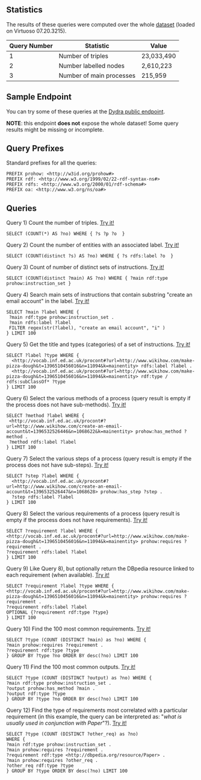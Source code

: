 ## Statistics

The results of these queries were computed over the whole [dataset](https://datahub.io/dataset/human-activities-and-instructions) (loaded on Virtuoso 07.20.3215).

 Query Number | Statistic | Value 
----|----|-----
1 | Number of triples | 23,033,490 | 
2 | Number labelled nodes | 2,610,223 |
3 | Number of main processes | 215,959 |

## Sample Endpoint

You can try some of these queries at the [Dydra public endpoint](http://dydra.com/paolo-pareti/knowhow6/sparql). 

**NOTE**: this endpoint **does not** expose the whole dataset! Some query results might be missing or incomplete.

## Query Prefixes

Standard prefixes for all the queries:
```
PREFIX prohow: <http://w3id.org/prohow#> 
PREFIX rdf: <http://www.w3.org/1999/02/22-rdf-syntax-ns#> 
PREFIX rdfs: <http://www.w3.org/2000/01/rdf-schema#> 
PREFIX oa: <http://www.w3.org/ns/oa#> 
```

## Queries

Query 1) Count the number of triples. [Try it!](https://w3id.org/knowhow/sparql?query=SELECT+%28COUNT%28%2A%29+AS+%3Fno%29+WHERE+%7B+%3Fs+%3Fp+%3Fo++%7D)
```
SELECT (COUNT(*) AS ?no) WHERE { ?s ?p ?o  }
```
Query 2) Count the number of entities with an associated label. [Try it!](https://w3id.org/knowhow/sparql?query=PREFIX+prohow%3A+%3Chttp%3A%2F%2Fw3id.org%2Fprohow%23%3E+%0D%0APREFIX+rdf%3A+%3Chttp%3A%2F%2Fwww.w3.org%2F1999%2F02%2F22-rdf-syntax-ns%23%3E+%0D%0APREFIX+rdfs%3A+%3Chttp%3A%2F%2Fwww.w3.org%2F2000%2F01%2Frdf-schema%23%3E+%0D%0APREFIX+oa%3A+%3Chttp%3A%2F%2Fwww.w3.org%2Fns%2Foa%23%3E+%0D%0A%0D%0ASELECT+%28COUNT%28distinct+%3Fs%29+AS+%3Fno%29+WHERE+%7B+%3Fs+rdfs%3Alabel+%3Fo++%7D)
```
SELECT (COUNT(distinct ?s) AS ?no) WHERE { ?s rdfs:label ?o  }
```
Query 3) Count of number of distinct sets of instructions. [Try it!](https://w3id.org/knowhow/sparql?query=PREFIX+prohow%3A+%3Chttp%3A%2F%2Fw3id.org%2Fprohow%23%3E+%0D%0APREFIX+rdf%3A+%3Chttp%3A%2F%2Fwww.w3.org%2F1999%2F02%2F22-rdf-syntax-ns%23%3E+%0D%0APREFIX+rdfs%3A+%3Chttp%3A%2F%2Fwww.w3.org%2F2000%2F01%2Frdf-schema%23%3E+%0D%0APREFIX+oa%3A+%3Chttp%3A%2F%2Fwww.w3.org%2Fns%2Foa%23%3E+%0D%0A%0D%0ASELECT+%28COUNT%28distinct+%3Fmain%29+AS+%3Fno%29+WHERE+%7B+%3Fmain+rdf%3Atype+prohow%3Ainstruction_set+%7D)
```
SELECT (COUNT(distinct ?main) AS ?no) WHERE { ?main rdf:type prohow:instruction_set }
 ```
 Query 4) Search main sets of instructions that contain substring "create an email account" in the label. [Try it!](https://w3id.org/knowhow/sparql?query=PREFIX+prohow%3A+%3Chttp%3A%2F%2Fw3id.org%2Fprohow%23%3E+%0D%0APREFIX+rdf%3A+%3Chttp%3A%2F%2Fwww.w3.org%2F1999%2F02%2F22-rdf-syntax-ns%23%3E+%0D%0APREFIX+rdfs%3A+%3Chttp%3A%2F%2Fwww.w3.org%2F2000%2F01%2Frdf-schema%23%3E+%0D%0APREFIX+oa%3A+%3Chttp%3A%2F%2Fwww.w3.org%2Fns%2Foa%23%3E+%0D%0A%0D%0ASELECT+%3Fmain+%3Flabel+WHERE+%7B+%0D%0A++%3Fmain+rdf%3Atype+prohow%3Ainstruction_set+.%0D%0A++%3Fmain+rdfs%3Alabel+%3Flabel+%0D%0A++FILTER+regex%28str%28%3Flabel%29%2C+%22email+account%22%2C+%22i%22+%29%0D%0A%7D+LIMIT+100)
 ```
SELECT ?main ?label WHERE { 
  ?main rdf:type prohow:instruction_set .
  ?main rdfs:label ?label 
  FILTER regex(str(?label), "create an email account", "i" )
} LIMIT 100
```
Query 5) Get the title and types (categories) of a set of instructions. [Try it!](https://w3id.org/knowhow/sparql?query=PREFIX+prohow%3A+%3Chttp%3A%2F%2Fw3id.org%2Fprohow%23%3E+%0D%0APREFIX+rdf%3A+%3Chttp%3A%2F%2Fwww.w3.org%2F1999%2F02%2F22-rdf-syntax-ns%23%3E+%0D%0APREFIX+rdfs%3A+%3Chttp%3A%2F%2Fwww.w3.org%2F2000%2F01%2Frdf-schema%23%3E+%0D%0APREFIX+oa%3A+%3Chttp%3A%2F%2Fwww.w3.org%2Fns%2Foa%23%3E+%0D%0A%0D%0ASELECT+%3Flabel+%3Ftype+WHERE+%7B+%0D%0A++%3Chttp%3A%2F%2Fvocab.inf.ed.ac.uk%2Fprocont%23%3Furl%3Dhttp%3A%2F%2Fwww.wikihow.com%2Fmake-pizza-dough%26t%3D1396510456016%26n%3D11094%26k%3Dmainentity%3E+rdfs%3Alabel+%3Flabel+.+%0D%0A++%3Chttp%3A%2F%2Fvocab.inf.ed.ac.uk%2Fprocont%23%3Furl%3Dhttp%3A%2F%2Fwww.wikihow.com%2Fmake-pizza-dough%26t%3D1396510456016%26n%3D11094%26k%3Dmainentity%3E+rdf%3Atype+%2F+rdfs%3AsubClassOf%2A+%3Ftype%0D%0A%7D+LIMIT+100)
```
SELECT ?label ?type WHERE { 
  <http://vocab.inf.ed.ac.uk/procont#?url=http://www.wikihow.com/make-pizza-dough&t=1396510456016&n=11094&k=mainentity> rdfs:label ?label . 
  <http://vocab.inf.ed.ac.uk/procont#?url=http://www.wikihow.com/make-pizza-dough&t=1396510456016&n=11094&k=mainentity> rdf:type / rdfs:subClassOf* ?type
} LIMIT 100
```

Query 6) Select the various methods of a process (query result is empty if the process does not have sub-methods). [Try it!](https://w3id.org/knowhow/sparql?query=PREFIX+prohow%3A+%3Chttp%3A%2F%2Fw3id.org%2Fprohow%23%3E+%0D%0APREFIX+rdf%3A+%3Chttp%3A%2F%2Fwww.w3.org%2F1999%2F02%2F22-rdf-syntax-ns%23%3E+%0D%0APREFIX+rdfs%3A+%3Chttp%3A%2F%2Fwww.w3.org%2F2000%2F01%2Frdf-schema%23%3E+%0D%0APREFIX+oa%3A+%3Chttp%3A%2F%2Fwww.w3.org%2Fns%2Foa%23%3E+%0D%0A%0D%0ASELECT+%3Fmethod+%3Flabel+WHERE+%7B+%0D%0A++%3Chttp%3A%2F%2Fvocab.inf.ed.ac.uk%2Fprocont%23%3Furl%3Dhttp%3A%2F%2Fwww.wikihow.com%2Fchange-the-timezone-in-linux%26t%3D1396533103326%26n%3D1098052%26k%3Dmainentity%3E+prohow%3Ahas_method+%3Fmethod+.+%0D%0A++%3Fmethod+rdfs%3Alabel+%3Flabel+%0D%0A%7D+LIMIT+100)
 ```
SELECT ?method ?label WHERE { 
  <http://vocab.inf.ed.ac.uk/procont#?url=http://www.wikihow.com/create-an-email-account&t=1396532526446&n=1068622&k=mainentity> prohow:has_method ?method . 
  ?method rdfs:label ?label 
} LIMIT 100
```
Query 7) Select the various steps of a process (query result is empty if the process does not have sub-steps). [Try it!](https://w3id.org/knowhow/sparql?query=PREFIX+prohow%3A+%3Chttp%3A%2F%2Fw3id.org%2Fprohow%23%3E+%0D%0APREFIX+rdf%3A+%3Chttp%3A%2F%2Fwww.w3.org%2F1999%2F02%2F22-rdf-syntax-ns%23%3E+%0D%0APREFIX+rdfs%3A+%3Chttp%3A%2F%2Fwww.w3.org%2F2000%2F01%2Frdf-schema%23%3E+%0D%0APREFIX+oa%3A+%3Chttp%3A%2F%2Fwww.w3.org%2Fns%2Foa%23%3E+%0D%0A%0D%0ASELECT+%3Fstep+%3Flabel+WHERE+%7B+%0D%0A++%3Chttp%3A%2F%2Fvocab.inf.ed.ac.uk%2Fprocont%23%3Furl%3Dhttp%3A%2F%2Fwww.wikihow.com%2Fchange-the-timezone-in-linux%26t%3D1396533103326%26n%3D1098060%3E+prohow%3Ahas_step+%3Fstep+.+%0D%0A++%3Fstep+rdfs%3Alabel+%3Flabel+%0D%0A%7D+LIMIT+100)
```
SELECT ?step ?label WHERE { 
  <http://vocab.inf.ed.ac.uk/procont#?url=http://www.wikihow.com/create-an-email-account&t=1396532526447&n=1068628> prohow:has_step ?step . 
  ?step rdfs:label ?label 
} LIMIT 100
 ```
 Query 8) Select the various requirements of a process (query result is empty if the process does not have requirements). [Try it!](https://w3id.org/knowhow/sparql?query=PREFIX+prohow%3A+%3Chttp%3A%2F%2Fw3id.org%2Fprohow%23%3E+%0D%0APREFIX+rdf%3A+%3Chttp%3A%2F%2Fwww.w3.org%2F1999%2F02%2F22-rdf-syntax-ns%23%3E+%0D%0APREFIX+rdfs%3A+%3Chttp%3A%2F%2Fwww.w3.org%2F2000%2F01%2Frdf-schema%23%3E+%0D%0APREFIX+oa%3A+%3Chttp%3A%2F%2Fwww.w3.org%2Fns%2Foa%23%3E+%0D%0A%0D%0ASELECT+%3Frequirement+%3Flabel+WHERE+%7B+%0D%0A++%3Chttp%3A%2F%2Fvocab.inf.ed.ac.uk%2Fprocont%23%3Furl%3Dhttp%3A%2F%2Fwww.wikihow.com%2Fmake-pizza-dough%26t%3D1396510456016%26n%3D11094%26k%3Dmainentity%3E+prohow%3Arequires+%3Frequirement+.+%0D%0A++%3Frequirement+rdfs%3Alabel+%3Flabel+%0D%0A%7D+LIMIT+100)
  ```
SELECT ?requirement ?label WHERE { 
  <http://vocab.inf.ed.ac.uk/procont#?url=http://www.wikihow.com/make-pizza-dough&t=1396510456016&n=11094&k=mainentity> prohow:requires ?requirement . 
  ?requirement rdfs:label ?label 
} LIMIT 100
 ```
 Query 9) Like Query 8), but optionally return the DBpedia resource linked to each requirement (when available). [Try it!](https://w3id.org/knowhow/sparql?query=PREFIX+prohow%3A+%3Chttp%3A%2F%2Fw3id.org%2Fprohow%23%3E+%0D%0APREFIX+rdf%3A+%3Chttp%3A%2F%2Fwww.w3.org%2F1999%2F02%2F22-rdf-syntax-ns%23%3E+%0D%0APREFIX+rdfs%3A+%3Chttp%3A%2F%2Fwww.w3.org%2F2000%2F01%2Frdf-schema%23%3E+%0D%0APREFIX+oa%3A+%3Chttp%3A%2F%2Fwww.w3.org%2Fns%2Foa%23%3E+%0D%0A%0D%0ASELECT+%3Frequirement+%3Flabel+%3Ftype+WHERE+%7B+%0D%0A++%3Chttp%3A%2F%2Fvocab.inf.ed.ac.uk%2Fprocont%23%3Furl%3Dhttp%3A%2F%2Fwww.wikihow.com%2Fmake-pizza-dough%26t%3D1396510456016%26n%3D11094%26k%3Dmainentity%3E+prohow%3Arequires+%3Frequirement+.+%0D%0A++%3Frequirement+rdfs%3Alabel+%3Flabel+%0D%0A++OPTIONAL+%7B%3Frequirement+rdf%3Atype+%3Ftype%7D+%0D%0A%7D+LIMIT+100)
  ```
SELECT ?requirement ?label ?type WHERE { 
  <http://vocab.inf.ed.ac.uk/procont#?url=http://www.wikihow.com/make-pizza-dough&t=1396510456016&n=11094&k=mainentity> prohow:requires ?requirement . 
  ?requirement rdfs:label ?label 
  OPTIONAL {?requirement rdf:type ?type} 
} LIMIT 100
 ```
 Query 10) Find the 100 most common requirements. [Try it!](https://w3id.org/knowhow/sparql?query=PREFIX+prohow%3A+%3Chttp%3A%2F%2Fw3id.org%2Fprohow%23%3E+%0D%0APREFIX+rdf%3A+%3Chttp%3A%2F%2Fwww.w3.org%2F1999%2F02%2F22-rdf-syntax-ns%23%3E+%0D%0APREFIX+rdfs%3A+%3Chttp%3A%2F%2Fwww.w3.org%2F2000%2F01%2Frdf-schema%23%3E+%0D%0APREFIX+oa%3A+%3Chttp%3A%2F%2Fwww.w3.org%2Fns%2Foa%23%3E+%0D%0A%0D%0ASELECT+%3Ftype+%28COUNT+%28DISTINCT+%3Fmain%29+as+%3Fno%29+WHERE+%7B+%0D%0A++%3Fmain+prohow%3Arequires+%3Frequirement+.%0D%0A++%3Frequirement+rdf%3Atype+%3Ftype%0D%0A%7D+GROUP+BY+%3Ftype+%3Fno+ORDER+BY+desc%28%3Fno%29+LIMIT+100)
  ```
SELECT ?type (COUNT (DISTINCT ?main) as ?no) WHERE { 
  ?main prohow:requires ?requirement .
  ?requirement rdf:type ?type
} GROUP BY ?type ?no ORDER BY desc(?no) LIMIT 100
 ```
  Query 11) Find the 100 most common outputs. [Try it!](https://w3id.org/knowhow/sparql?query=PREFIX+prohow%3A+%3Chttp%3A%2F%2Fw3id.org%2Fprohow%23%3E+%0D%0APREFIX+rdf%3A+%3Chttp%3A%2F%2Fwww.w3.org%2F1999%2F02%2F22-rdf-syntax-ns%23%3E+%0D%0APREFIX+rdfs%3A+%3Chttp%3A%2F%2Fwww.w3.org%2F2000%2F01%2Frdf-schema%23%3E+%0D%0APREFIX+oa%3A+%3Chttp%3A%2F%2Fwww.w3.org%2Fns%2Foa%23%3E+%0D%0A%0D%0ASELECT+%3Ftype+%28COUNT+%28DISTINCT+%3Foutput%29+as+%3Fno%29+WHERE+%7B+%0D%0A++%3Fmain+rdf%3Atype+prohow%3Ainstruction_set+.%0D%0A++%3Foutput+prohow%3Ahas_method+%3Fmain+.%0D%0A++%3Foutput+rdf%3Atype+%3Ftype%0D%0A%7D+GROUP+BY+%3Ftype+%3Fno+ORDER+BY+desc%28%3Fno%29+LIMIT+100)
  ```
SELECT ?type (COUNT (DISTINCT ?output) as ?no) WHERE { 
  ?main rdf:type prohow:instruction_set .
  ?output prohow:has_method ?main .
  ?output rdf:type ?type
} GROUP BY ?type ?no ORDER BY desc(?no) LIMIT 100
 ```
 Query 12) Find the type of requirements most correlated with a particular requirement (in this example, the query can be interpreted as: "*what is usually used in conjunction with Paper*"?). [Try it!](https://w3id.org/knowhow/sparql?query=PREFIX+prohow%3A+%3Chttp%3A%2F%2Fw3id.org%2Fprohow%23%3E+%0D%0APREFIX+rdf%3A+%3Chttp%3A%2F%2Fwww.w3.org%2F1999%2F02%2F22-rdf-syntax-ns%23%3E+%0D%0APREFIX+rdfs%3A+%3Chttp%3A%2F%2Fwww.w3.org%2F2000%2F01%2Frdf-schema%23%3E+%0D%0APREFIX+oa%3A+%3Chttp%3A%2F%2Fwww.w3.org%2Fns%2Foa%23%3E+%0D%0A%0D%0ASELECT+%3Ftype+%28COUNT+%28DISTINCT+%3Fother_req%29+as+%3Fno%29%0D%0AWHERE+%7B+%0D%0A++%3Fmain+rdf%3Atype+prohow%3Ainstruction_set+.%0D%0A++%3Fmain+prohow%3Arequires+%3Frequirement+.+%0D%0A++%3Frequirement+rdf%3Atype+%3Chttp%3A%2F%2Fdbpedia.org%2Fresource%2FPaper%3E+.%0D%0A++%3Fmain+prohow%3Arequires+%3Fother_req+.+%0D%0A++%3Fother_req+rdf%3Atype+%3Ftype%0D%0A%7D+GROUP+BY+%3Ftype+ORDER+BY+desc%28%3Fno%29+LIMIT+100)
  ```
SELECT ?type (COUNT (DISTINCT ?other_req) as ?no)
WHERE { 
  ?main rdf:type prohow:instruction_set .
  ?main prohow:requires ?requirement . 
  ?requirement rdf:type <http://dbpedia.org/resource/Paper> .
  ?main prohow:requires ?other_req . 
  ?other_req rdf:type ?type
} GROUP BY ?type ORDER BY desc(?no) LIMIT 100
 ```
